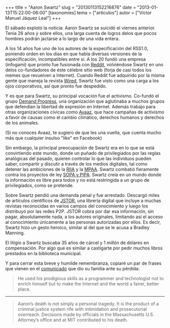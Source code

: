 +++
title = "Aaron Swartz"
slug = "20130113152216876"
date = "2013-01-13T15:22:00-06:00"
[taxonomies]
tema = ["articulos"]
autor = ["Víctor Manuel Jáquez Leal"]
+++

El sábado explotó la noticia: Aaron Swartz se suicidó el viernes anterior. Tenía
26 años y sobre ellos, una larga cuenta de logros delos que pocos hombres podrán
jactarse a lo largo de una vida entera.

A los 14 años fue uno de los autores de la especificación del RSS1.0, poniendo
orden en los días en que había diversas versiones de la especificación,
incompatibles entre sí. A los 20 fundó una empresa (infogami) que pronto fue
fusionada con [Reddit](http://www.reddit.com/), volviéndose Swartz en uno delos
co-fundadores de éste célebre sitio web (forja de casi todos los memes que
revuelven a Internet). Cuando Reddit fue adquirido por la misma gente que maneja
la revista [Wired](http://www.wired.com/), Swartz fue visto como una carga a los
ojos corporativos, así que pronto fue despedido.

Y es que para Swartz, su principal vocación fue el activismo. Co-fundó el grupo
[Demand Progress](http://demandprogress.org/), una organización que aglutinaba a
muchos grupos que defendían la libertad de expresión en Internet. Además trabajo
para otras organizaciones cívicas como [Avaaz](https://secure.avaaz.org/en/),
que hace campañas de activismo a favor de causas como el cambio climático,
derechos humanos y derechos de los animales.

(Si no conoces Avaaz, te sugiero de que les una vuelta, que cuenta mucho más que
cualquier insulso "like" en Facebook)

Sin embargo, la principal preocupación de Swartz era en lo que se está
convirtiendo este mundo, donde un puñado de privilegiados por las reglas
analógicas del pasado, quieren controlar lo que las individuos pueden saber,
compartir y discutir a través de los medios digitales, tal como detener las
ambiciones de la [RIIA](https://www.riaa.com/) y la
[MPAA](http://www.mpaa.org/). Swartz combatió fieramente contra los proyectos de
ley [SOPA y PIPA](https://en.wikipedia.org/wiki/SOPA). Swartz creía en un mundo
donde la información es libre para todos y no está restringida a un grupo de
privilegiados, como se pretende.

Sobre Swartz pendió una demanda penal y fue arrestado. Descargó miles de
artículos científicos de [JSTOR](http://www.jstor.org/), una librería digital
que incluye a muchas revistas reconocidas en varios campos del conocimiento y
luego los distribuyó por las redes P2P. JSTOR cobra por dar esa información, sin
pagar, absolutamente nada, a los autores originales, limitando así el acceso al
conocimiento únicamente a las personas autorizadas por ellos. Es decir, Swartz
hizo un gesto heroico, similar al del que se le acusa a Bradley Manning.

El litigio a Swartz buscaba 35 años de cárcel y 1 millón de dólares en
compensación. Por algo que es similar a castigarte por pedir muchos libros
prestados en la biblioteca municipal.

Y para cerrar esta breve y humilde remembranza, copiaré un par de frases que
vienen en el
[comunicado](http://rememberaaronsw.tumblr.com/post/40372208044/official-statement-from-the-family-and-partner-of-aaron)
que dio su familia ante su pérdida:

> He used his prodigious skills as a programmer and technologist not to enrich
> himself but to make the Internet and the world a fairer, better place.

----

> Aaron’s death is not simply a personal tragedy. It is the product of a
> criminal justice system rife with intimidation and prosecutorial overreach.
> Decisions made by officials in the Massachusetts U.S. Attorney’s office and at
> MIT contributed to his death.
